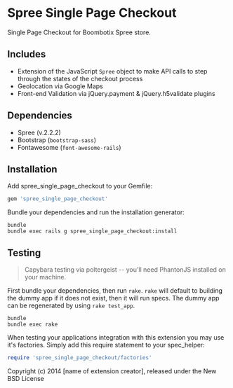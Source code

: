 Spree Single Page Checkout
=======================

Single Page Checkout for Boombotix Spree store.

Includes
---------

- Extension of the JavaScript `Spree` object to make API calls to step through the states of the checkout process
- Geolocation via Google Maps
- Front-end Validation via jQuery.payment & jQuery.h5validate plugins


Dependencies
----------

- Spree (v.2.2.2)
- Bootstrap (`bootstrap-sass`)
- Fontawesome (`font-awesome-rails`)


Installation
------------

Add spree_single_page_checkout to your Gemfile:

```ruby
gem 'spree_single_page_checkout'
```

Bundle your dependencies and run the installation generator:

```shell
bundle
bundle exec rails g spree_single_page_checkout:install
```

Testing
-------

> Capybara testing via poltergeist -- you'll need PhantonJS installed on your machine.

First bundle your dependencies, then run `rake`. `rake` will default to building the dummy app if it does not exist, then it will run specs. The dummy app can be regenerated by using `rake test_app`.

```shell
bundle
bundle exec rake
```

When testing your applications integration with this extension you may use it's factories.
Simply add this require statement to your spec_helper:

```ruby
require 'spree_single_page_checkout/factories'
```

Copyright (c) 2014 [name of extension creator], released under the New BSD License
